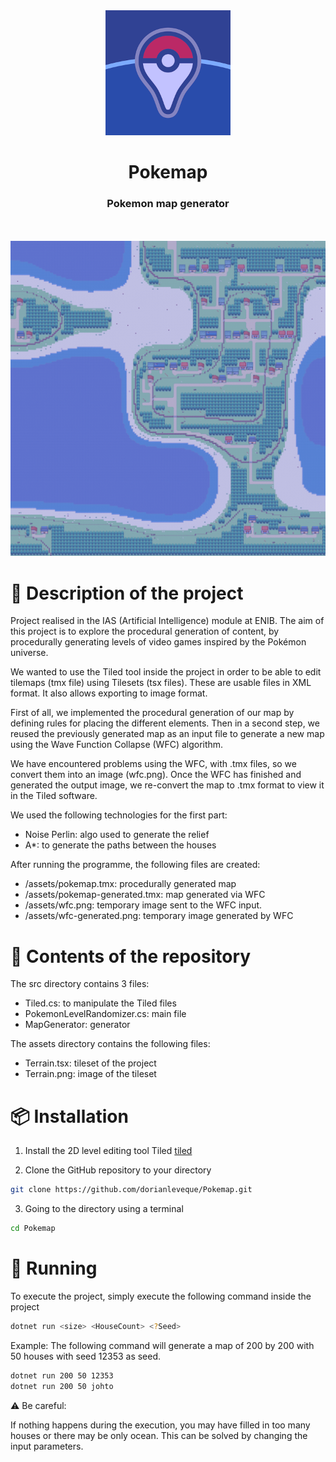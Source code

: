<div align="center">
    <img src="assets/Pokemap-icon.png" alt="drawing" width="200px;" style="filter: opacity(0.6) drop-shadow(0 0 0 blue);"/>
    <h1>
        <b>
          Pokemap
        </b>
    </h1>
    <h3>Pokemon map generator</h3>
    </br>
    </br>
    <img src="assets/Pokemap.png" alt="drawing" width="600px;" style="filter: opacity(0.6) drop-shadow(0 0 0 blue);"/>
</div>

# 📃 Description of the project

Project realised in the IAS (Artificial Intelligence) module at ENIB.
The aim of this project is to explore the procedural generation of content, by procedurally generating levels of video games inspired by the Pokémon universe.

We wanted to use the Tiled tool inside the project in order to be able to edit tilemaps (tmx file) using Tilesets (tsx files). These are usable files in XML format. It also allows exporting to image format.

First of all, we implemented the procedural generation of our map by defining rules for placing the different elements. Then in a second step, we reused the previously generated map as an input file to generate a new map using the Wave Function Collapse (WFC) algorithm.

We have encountered problems using the WFC, with .tmx files, so we convert them into an image (wfc.png). Once the WFC has finished and generated the output image, we re-convert the map to .tmx format to view it in the Tiled software.

We used the following technologies for the first part:
- Noise Perlin: algo used to generate the relief
- A*: to generate the paths between the houses

After running the programme, the following files are created:
- /assets/pokemap.tmx: procedurally generated map
- /assets/pokemap-generated.tmx: map generated via WFC
- /assets/wfc.png: temporary image sent to the WFC input.
- /assets/wfc-generated.png: temporary image generated by WFC


# 📂 Contents of the repository

The src directory contains 3 files:
- Tiled.cs: to manipulate the Tiled files
- PokemonLevelRandomizer.cs: main file
- MapGenerator: generator 

The assets directory contains the following files:
- Terrain.tsx: tileset of the project
- Terrain.png: image of the tileset

# 📦 Installation


1. Install the 2D level editing tool Tiled [tiled](https://www.mapeditor.org/)

2. Clone the GitHub repository to your directory
```bash
git clone https://github.com/dorianleveque/Pokemap.git
```

3. Going to the directory using a terminal
```bash
cd Pokemap
```

# 📜 Running

To execute the project, simply execute the following command inside the project

```bash
dotnet run <size> <HouseCount> <?Seed>
```

Example: The following command will generate a map of 200 by 200 with 50 houses with seed 12353 as seed.
```bash
dotnet run 200 50 12353
dotnet run 200 50 johto
```

⚠ Be careful:

If nothing happens during the execution, you may have filled in too many houses or there may be only ocean. This can be solved by changing the input parameters.
